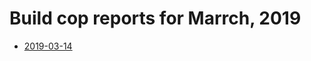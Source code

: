 # Build cop reports for Marrch, 2019

* [2019-03-14](https://bitbucket.org/osrf/gazebo/wiki/buildcop/2019/03/14.md)